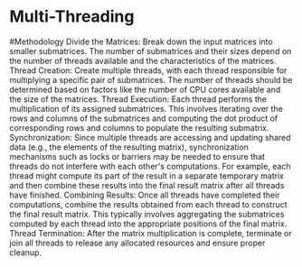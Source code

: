# Multi-Threading


#Methodology
Divide the Matrices: Break down the input matrices into smaller submatrices. The number of submatrices and their sizes depend on the number of threads available and the characteristics of the matrices.
Thread Creation: Create multiple threads, with each thread responsible for multiplying a specific pair of submatrices. The number of threads should be determined based on factors like the number of CPU cores available and the size of the matrices.
Thread Execution: Each thread performs the multiplication of its assigned submatrices. This involves iterating over the rows and columns of the submatrices and computing the dot product of corresponding rows and columns to populate the resulting submatrix.
Synchronization: Since multiple threads are accessing and updating shared data (e.g., the elements of the resulting matrix), synchronization mechanisms such as locks or barriers may be needed to ensure that threads do not interfere with each other's computations. For example, each thread might compute its part of the result in a separate temporary matrix and then combine these results into the final result matrix after all threads have finished.
Combining Results: Once all threads have completed their computations, combine the results obtained from each thread to construct the final result matrix. This typically involves aggregating the submatrices computed by each thread into the appropriate positions of the final matrix.
Thread Termination: After the matrix multiplication is complete, terminate or join all threads to release any allocated resources and ensure proper cleanup.
